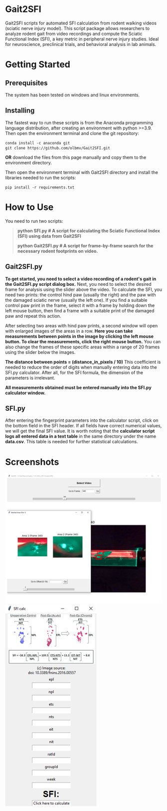 # Gait2SFI
Gait2SFI scripts for automated SFI calculation from rodent walking videos (sciatic nerve injury model).
This script package allows researchers to analyze rodent gait from video recordings and compute the Sciatic Functional Index (SFI), a key metric in peripheral nerve injury studies. 
Ideal for neuroscience, preclinical trials, and behavioral analysis in lab animals.

# Getting Started

## Prerequisites
The system has been tested on windows and linux environments.

## Installing
The fastest way to run these scripts is from the Anaconda programming language distribution, after creating an environment with python >=3.9.
Then open the environment terminal and clone the git repository:

```
conda install -c anaconda git
git clone https://github.com/olbmv/Gait2SFI.git
```
**OR** download the files from this page manually and copy them to the environment directory.

Then open the environment terminal with Gait2SFI directory and install the libraries needed to run the scripts:

```
pip install -r requirements.txt
```

# How to Use

You need to run two scripts:

> **python SFI.py # A script for calculating the Sciatic Functional Index (SFI) using data from Gait2SFI**
> 
> **python Gait2SFI.py  # A script for frame-by-frame search for the necessary rodent footprints on video.**

## Gait2SFI.py
**To get started, you need to select a video recording of a rodent's gait in the Gait2SFI.py script dialog box.**
Next, you need to select the desired frame for analysis using the slider above the video. 
To calculate the SFI, you need two prints: the control hind paw (usually the right) and the paw with the damaged sciatic nerve (usually the left one).
If you find a suitable control paw print in the frame, select it with a frame by holding down the left mouse button, then find a frame with a suitable print of the damaged paw and repeat this action.

After selecting two areas with hind paw prints, a second window will open with enlarged images of the areas in a row. 
**Here you can take measurements between points in the image by clicking the left mouse button. To clear the measurements, click the right mouse button.** You can also change the frames of these specific areas within a range of 20 frames using the slider below the images.

**The distance between points = (distance_in_pixels / 10)** This coefficient is needed to reduce the order of digits when manually entering data into the SFI.py calculator. 
After all, for the SFI formula, the dimension of the parameters is irrelevant.

**All measurements obtained must be entered manually into the SFI.py calculator window.**

## SFI.py

After entering the fingerprint parameters into the calculator script, click on the bottom field in the SFI header.
If all fields have correct numerical values, we will get the final SFI value. 
It is worth noting that the **calculator script logs all entered data in a text table** in the same directory under the name **data.csv**. 
This table is needed for further statistical calculations.

# Screenshots

![Gait2SFI window](/Screenshots/Gait2SFI.png)
![SFI calc window](/Screenshots/SFI_calc.png)

